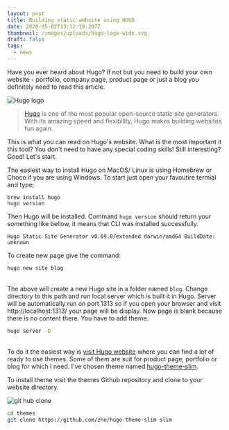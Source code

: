 ```yaml
---
layout: post
title: Building static website using HUGO
date: 2020-05-02T13:12:19.207Z
thumbnail: /images/uploads/hugo-logo-wide.svg
draft: false
tags:
  - news
---
```

Have you ever heard about Hugo? If not but you need to build your own website - portfolio, company page, product page or just a blog you definitely need to read this article. 

![Hugo logo ](/images/uploads/hugo-logo-wide.svg "Hugo logo")



> [Hugo](https://gohugo.io/) is one of the most popular open-source static site generators. With its amazing speed and flexibility, Hugo makes building websites fun again. 

This is what you can read on Hugo's website. What is the most important it this tool? You don't need to have any special coding skills! Still interesting? Good! Let's start.

The easiest way to install Hugo on MacOS/ Linux is using Homebrew or Choco if you are using Windows.  To start just open your favoutire termial and type: 

```
brew install hugo
hugo version
```

Then Hugo will be installed. Command `hugo version`  should return your something like bellow, it means that CLI was installed successfully. 

```
Hugo Static Site Generator v0.69.0/extended darwin/amd64 BuildDate: unknown
```

To create new page give the command: 

```bash
hugo new site blog
```

\
The above will create a new Hugo site in a folder named `blog`. Change directory to this path and run local server which is built it in Hugo.  Server will be automatically run on port 1313 so if you open your browser and visit http://localhost:1313/ your page will be display. Now page is blank because there is no content there. You have to add theme. 

```bash
hugo server -D
```

\
To do it the easiest way is [visit Hugo website](https://themes.gohugo.io/) where you can find a lot of ready to use themes. Some of them are suit for product page, portfolio or blog for which I need. I've chosen theme named [hugo-theme-slim](https://github.com/zhe/hugo-theme-slim). 

To install theme visit the themes Github repository and clone to your website directory. 

![git hub clone](/images/uploads/clone-git.gif)



```bash
cd themes
git clone https://github.com/zhe/hugo-theme-slim slim
```